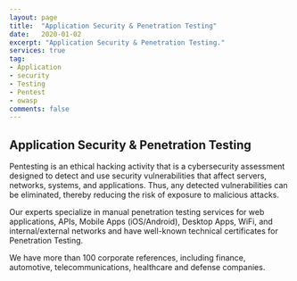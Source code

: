 ```yaml
---
layout: page
title:  "Application Security & Penetration Testing"
date:   2020-01-02
excerpt: "Application Security & Penetration Testing."
services: true
tag:
- Application
- security
- Testing
- Pentest
- owasp
comments: false
---
```



## Application Security & Penetration Testing
Pentesting is an ethical hacking activity that is a cybersecurity assessment designed to detect and use security vulnerabilities that affect servers, networks, systems, and applications. Thus, any detected vulnerabilities can be eliminated, thereby reducing the risk of exposure to malicious attacks.

Our experts specialize in manual penetration testing services for web applications, APIs, Mobile Apps (iOS/Android), Desktop Apps, WiFi, and internal/external networks and have well-known technical certificates for Penetration Testing. 

We have more than 100 corporate references, including finance, automotive, telecommunications, healthcare and defense companies.